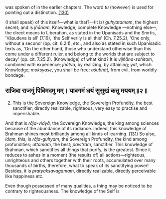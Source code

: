 was spoken of in the earlier chapters. The word *tu* (however) is used for pointing out a distinction. [\(130\)](#page--1-0)

(I shall speak) of this itself—what is that?—(it is) *guhyatamam*, the highest secret; and is *jñānam*, Knowledge, complete Knowledge —nothing else—, the direct means to Liberation, as stated in the Upanisads and the Smrtis, 'Vāsudeva is all' (7.19), 'the Self verily is all this' (Ch. 7.25.2), 'One only, without a second' (op. cit. 6.2.1), etc., and also as stated in such Upanisadic texts as, 'On the other hand, those who understand otherwise than this come under a different ruler, and belong to the worlds that are subject to decay' (op. cit. 7.25.2). (Knowledge) of what kind? It is *vijñāna-sahitam*, combined with experience; *jñātva*, by realizing, by attaining; *yat*, which Knowledge; *moksyase*, you shall be free; *aśubhāt*, from evil, from worldly bondage.

## राजिवा राजगुं पिविमदमु मम्। यावगमं धयं सुसुखं कतु मययम्॥२॥

2. This is the Sovereign Knowledge, the Sovereign Profundity, the best sanctifier; directly realizable, righteous, very easy to practise and imperishable.

And that is *rāja-vidyā*, the Sovereign Knowledge, the king among sciences because of the abundance of its radiance. Indeed, this knowledge of Brahman shines most brilliantly among all kinds of learning. [\(131\)](#page--1-1) So also, *idam*, this; is *rāja-guhyam*, the Sovereign Profundity, the kind among profundities; *uttamam*, the best; *pavitram*, sanctifier. This knowledge of Brahman, which sanctifies all things that purify, is the greatest. Since it reduces to ashes in a moment (the results of) all actions—righteous, unrighteous and others together with their roots, accumulated over many thousands of births, therefore, what to speak of its sanctifying power! Besides, it is *pratyaksavagamam*, directly realizable, directly perceivable like happiness etc.

Even though possessed of many qualities, a thing may be noticed to be contrary to righteousness. The knowledge of the Self is